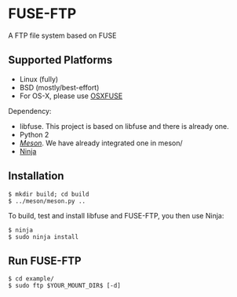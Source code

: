FUSE-FTP
=======

A FTP file system based on FUSE

Supported Platforms
-------------------

* Linux (fully)
* BSD (mostly/best-effort)
* For OS-X, please use [OSXFUSE](https://osxfuse.github.io/)

Dependency:
* libfuse. This project is based on libfuse and there is already one.
* Python 2
* [_Meson_](http://mesonbuild.com/). We have already integrated one in meson/
* [Ninja](https://ninja-build.org)

Installation
------------

    $ mkdir build; cd build
    $ ../meson/meson.py ..

To build, test and install libfuse and FUSE-FTP, you then use Ninja:

    $ ninja
    $ sudo ninja install

Run FUSE-FTP
------------

    $ cd example/
    $ sudo ftp $YOUR_MOUNT_DIR$ [-d]